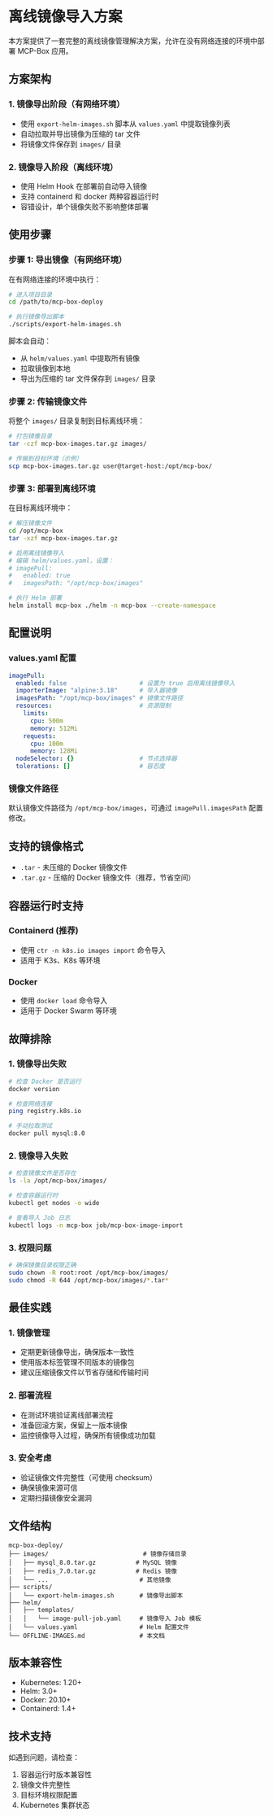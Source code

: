 # 离线镜像导入方案

本方案提供了一套完整的离线镜像管理解决方案，允许在没有网络连接的环境中部署 MCP-Box 应用。

## 方案架构

### 1. 镜像导出阶段（有网络环境）
- 使用 `export-helm-images.sh` 脚本从 `values.yaml` 中提取镜像列表
- 自动拉取并导出镜像为压缩的 tar 文件
- 将镜像文件保存到 `images/` 目录

### 2. 镜像导入阶段（离线环境）
- 使用 Helm Hook 在部署前自动导入镜像
- 支持 containerd 和 docker 两种容器运行时
- 容错设计，单个镜像失败不影响整体部署

## 使用步骤

### 步骤 1: 导出镜像（有网络环境）

在有网络连接的环境中执行：

```bash
# 进入项目目录
cd /path/to/mcp-box-deploy

# 执行镜像导出脚本
./scripts/export-helm-images.sh
```

脚本会自动：
- 从 `helm/values.yaml` 中提取所有镜像
- 拉取镜像到本地
- 导出为压缩的 tar 文件保存到 `images/` 目录

### 步骤 2: 传输镜像文件

将整个 `images/` 目录复制到目标离线环境：

```bash
# 打包镜像目录
tar -czf mcp-box-images.tar.gz images/

# 传输到目标环境（示例）
scp mcp-box-images.tar.gz user@target-host:/opt/mcp-box/
```

### 步骤 3: 部署到离线环境

在目标离线环境中：

```bash
# 解压镜像文件
cd /opt/mcp-box
tar -xzf mcp-box-images.tar.gz

# 启用离线镜像导入
# 编辑 helm/values.yaml，设置：
# imagePull:
#   enabled: true
#   imagesPath: "/opt/mcp-box/images"

# 执行 Helm 部署
helm install mcp-box ./helm -n mcp-box --create-namespace
```

## 配置说明

### values.yaml 配置

```yaml
imagePull:
  enabled: false                    # 设置为 true 启用离线镜像导入
  importerImage: "alpine:3.18"      # 导入器镜像
  imagesPath: "/opt/mcp-box/images" # 镜像文件路径
  resources:                        # 资源限制
    limits:
      cpu: 500m
      memory: 512Mi
    requests:
      cpu: 100m
      memory: 128Mi
  nodeSelector: {}                  # 节点选择器
  tolerations: []                   # 容忍度
```

### 镜像文件路径

默认镜像文件路径为 `/opt/mcp-box/images`，可通过 `imagePull.imagesPath` 配置修改。

## 支持的镜像格式

- `.tar` - 未压缩的 Docker 镜像文件
- `.tar.gz` - 压缩的 Docker 镜像文件（推荐，节省空间）

## 容器运行时支持

### Containerd (推荐)
- 使用 `ctr -n k8s.io images import` 命令导入
- 适用于 K3s、K8s 等环境

### Docker
- 使用 `docker load` 命令导入
- 适用于 Docker Swarm 等环境

## 故障排除

### 1. 镜像导出失败
```bash
# 检查 Docker 是否运行
docker version

# 检查网络连接
ping registry.k8s.io

# 手动拉取测试
docker pull mysql:8.0
```

### 2. 镜像导入失败
```bash
# 检查镜像文件是否存在
ls -la /opt/mcp-box/images/

# 检查容器运行时
kubectl get nodes -o wide

# 查看导入 Job 日志
kubectl logs -n mcp-box job/mcp-box-image-import
```

### 3. 权限问题
```bash
# 确保镜像目录权限正确
sudo chown -R root:root /opt/mcp-box/images/
sudo chmod -R 644 /opt/mcp-box/images/*.tar*
```

## 最佳实践

### 1. 镜像管理
- 定期更新镜像导出，确保版本一致性
- 使用版本标签管理不同版本的镜像包
- 建议压缩镜像文件以节省存储和传输时间

### 2. 部署流程
- 在测试环境验证离线部署流程
- 准备回滚方案，保留上一版本镜像
- 监控镜像导入过程，确保所有镜像成功加载

### 3. 安全考虑
- 验证镜像文件完整性（可使用 checksum）
- 确保镜像来源可信
- 定期扫描镜像安全漏洞

## 文件结构

```
mcp-box-deploy/
├── images/                          # 镜像存储目录
│   ├── mysql_8.0.tar.gz           # MySQL 镜像
│   ├── redis_7.0.tar.gz           # Redis 镜像
│   └── ...                         # 其他镜像
├── scripts/
│   └── export-helm-images.sh       # 镜像导出脚本
├── helm/
│   ├── templates/
│   │   └── image-pull-job.yaml     # 镜像导入 Job 模板
│   └── values.yaml                 # Helm 配置文件
└── OFFLINE-IMAGES.md               # 本文档
```

## 版本兼容性

- Kubernetes: 1.20+
- Helm: 3.0+
- Docker: 20.10+
- Containerd: 1.4+

## 技术支持

如遇到问题，请检查：
1. 容器运行时版本兼容性
2. 镜像文件完整性
3. 目标环境权限配置
4. Kubernetes 集群状态